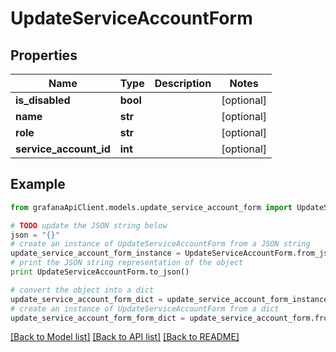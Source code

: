 # UpdateServiceAccountForm


## Properties
Name | Type | Description | Notes
------------ | ------------- | ------------- | -------------
**is_disabled** | **bool** |  | [optional] 
**name** | **str** |  | [optional] 
**role** | **str** |  | [optional] 
**service_account_id** | **int** |  | [optional] 

## Example

```python
from grafanaApiClient.models.update_service_account_form import UpdateServiceAccountForm

# TODO update the JSON string below
json = "{}"
# create an instance of UpdateServiceAccountForm from a JSON string
update_service_account_form_instance = UpdateServiceAccountForm.from_json(json)
# print the JSON string representation of the object
print UpdateServiceAccountForm.to_json()

# convert the object into a dict
update_service_account_form_dict = update_service_account_form_instance.to_dict()
# create an instance of UpdateServiceAccountForm from a dict
update_service_account_form_form_dict = update_service_account_form.from_dict(update_service_account_form_dict)
```
[[Back to Model list]](../README.md#documentation-for-models) [[Back to API list]](../README.md#documentation-for-api-endpoints) [[Back to README]](../README.md)


